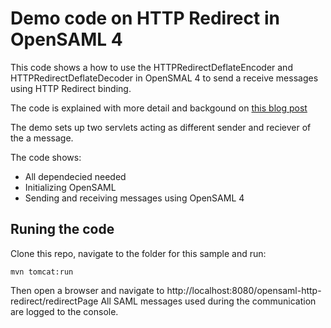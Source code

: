 # Demo code on HTTP Redirect in OpenSAML 4
This code shows a how to use the HTTPRedirectDeflateEncoder and HTTPRedirectDeflateDecoder in OpenSMAL 4 to send a receive messages using HTTP Redirect binding.

The code is explained with more detail and backgound on [this blog post](https://blog.samlsecurity.com/2011/01/redirect-with-authnrequest.html?utm_source=github&utm_medium=link&utm_campaign=opensaml_samples_collection&utm_content=http-redirect-binding)

The demo sets up two servlets acting as different sender and reciever of the a message.

The code shows:
* All dependecied needed
* Initializing OpenSAML
* Sending and receiving messages using OpenSAML 4

## Runing the code
Clone this repo, navigate to the folder for this sample and run: 
```
mvn tomcat:run
```

Then open a browser and navigate to http://localhost:8080/opensaml-http-redirect/redirectPage
All SAML messages used during the communication are logged to the console.
